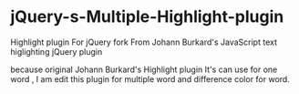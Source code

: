 # jQuery-s-Multiple-Highlight-plugin
Highlight plugin For jQuery fork From Johann Burkard's JavaScript text higlighting jQuery plugin 

because original Johann Burkard's Highlight plugin It's can use for one word , I am edit this plugin for multiple word and difference color for word.
